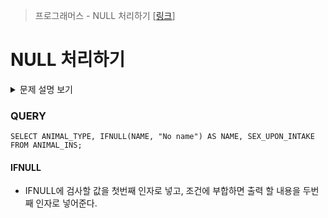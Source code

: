> 프로그래머스 - NULL 처리하기 [[링크](https://school.programmers.co.kr/learn/courses/30/lessons/59410)]

# NULL 처리하기

<details markdown ="1">
<summary>문제 설명 보기</summary>
<img src="https://user-images.githubusercontent.com/86038910/186204410-84c41d85-b040-4091-baa3-b4c04726d828.png">
<img src="https://user-images.githubusercontent.com/86038910/186204495-6720cbe9-8eac-4347-b0e6-e8e408376b76.png">
</details>

### QUERY
```MYSQL
SELECT ANIMAL_TYPE, IFNULL(NAME, "No name") AS NAME, SEX_UPON_INTAKE
FROM ANIMAL_INS;
```

#### IFNULL
- IFNULL에 검사할 값을 첫번째 인자로 넣고, 조건에 부합하면 출력 할 내용을 두번째 인자로 넣어준다.
